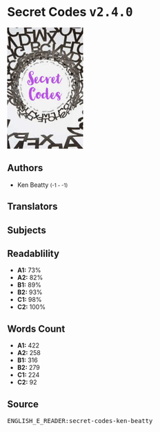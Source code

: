 # Secret Codes <kbd>v2.4.0</kbd>

![](./cover.medium.jpg "")

## Authors


 - Ken Beatty <small>(-1 - -1)</small>

## Translators



## Subjects



## Readablility


 - **A1:** 73%
 - **A2:** 82%
 - **B1:** 89%
 - **B2:** 93%
 - **C1:** 98%
 - **C2:** 100%

## Words Count


 - **A1:** 422
 - **A2:** 258
 - **B1:** 316
 - **B2:** 279
 - **C1:** 224
 - **C2:** 92

## Source


<kbd>ENGLISH_E_READER:secret-codes-ken-beatty</kbd>
